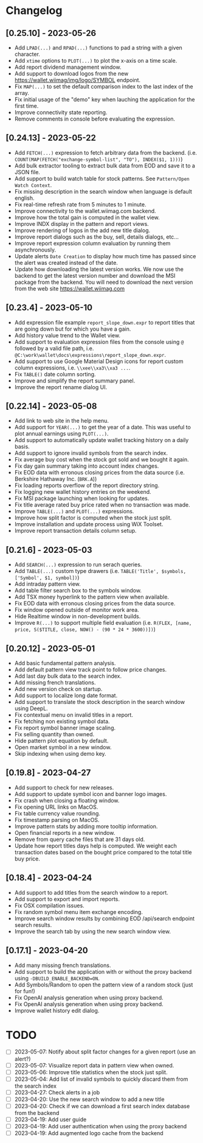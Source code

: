 # Changelog

## [0.25.10] - 2023-05-26

- Add `LPAD(...)` and `RPAD(...)` functions to pad a string with a given character.
- Add `xtime` options to `PLOT(...)` to plot the x-axis on a time scale.
- Add report dividend management window.
- Add support to download logos from the new https://wallet.wiimag/img/logo/SYMBOL endpoint.
- Fix `MAP(...)` to set the default comparison index to the last index of the array.
- Fix initial usage of the "demo" key when lauching the application for the first time.
- Improve connectivity state reporting.
- Remove comments in console before evaluating the expression.

## [0.24.13] - 2023-05-22
- Add `FETCH(...)` expression to fetch arbitrary data from the backend. (i.e. `COUNT(MAP(FETCH("exchange-symbol-list", "TO"), INDEX($1, 1)))`)
- Add bulk extractor tooling to extract bulk data from EOD and save it to a JSON file.
- Add support to build watch table for stock patterns. See `Pattern/Open Watch Context`.
- Fix missing description in the search window when language is default english.
- Fix real-time refresh rate from 5 minutes to 1 minute.
- Improve connectivity to the wallet.wiimag.com backend.
- Improve how the total gain is computed in the wallet view.
- Improve INDX display in the pattern and report views.
- Improve rendering of logos in the add new title dialog.
- Improve report dialogs such as the buy, sell, details dialogs, etc...
- Improve report expression column evaluation by running them asynchronously.
- Update alerts `Date Creation` to display how much time has passed since the alert was created instead of the date.
- Update how downloading the latest version works. We now use the backend to get the latest version number and download the MSI package from the backend. You will need to download the next version from the web site https://wallet.wiimag.com

## [0.23.4] - 2023-05-10
- Add expression file example `report_slope_down.expr` to report titles that are going down but for which you have a gain.
- Add history value trend to the Wallet view.
- Add support to evaluation expression files from the console using `@` followed by a valid file path, i.e. `@C:\work\wallet\docs\expressions\report_slope_down.expr`.
- Add support to use Google Material Design icons for report custom column expressions, i.e. `\\xee\\xa3\\xa3 ...`.
- Fix `TABLE()` date column sorting.
- Improve and simplify the report summary panel.
- Improve the report rename dialog UI.

## [0.22.14] - 2023-05-08
- Add link to web site in the help menu.
- Add support for `YEAR(...)` to get the year of a date. This was useful to plot annual earnings using `PLOT(...)`.
- Add support to automatically update wallet tracking history on a daily basis.
- Add support to ignore invalid symbols from the search index.
- Fix average buy cost when the stock got sold and we bought it again.
- Fix day gain summary taking into account index changes.
- Fix EOD data with erronous closing prices from the data source (i.e. Berkshire Hathaway Inc. (`BRK.A`))
- Fix loading reports overflow of the report directory string.
- Fix logging new wallet history entries on the weekend.
- Fix MSI package launching when looking for updates.
- Fix title average rated buy price rated when no transaction was made.
- Improve `TABLE(...)` and `PLOT(...)` expressions.
- Improve how split factor is computed when the stock just split.
- Improve installation and update process using WiX Toolset.
- Improve report transaction details column setup.

## [0.21.6] - 2023-05-03
- Add `SEARCH(...)` expression to run serach queries.
- Add `TABLE(...)` custom type drawers (i.e. `TABLE('Title', $symbols, ['Symbol', $1, symbol])`) 
- Add intraday pattern view.
- Add table filter search box to the symbols window.
- Add TSX money hyperlink to the pattern view when available.
- Fix EOD data with erronous closing prices from the data source.
- Fix window opened outside of monitor work area.
- Hide Realtime window in non-development builds.
- Improve `R(...)` to support multiple field evaluation (i.e. `R(FLEX, [name, price, S($TITLE, close, NOW() - (90 * 24 * 3600))])`)

## [0.20.12] - 2023-05-01
- Add basic fundamental pattern analysis.
- Add default pattern view track point to follow price changes.
- Add last day bulk data to the search index.
- Add missing french translations.
- Add new version check on startup.
- Add support to localize long date format.
- Add support to translate the stock description in the search window using DeepL.
- Fix contextual menu on invalid titles in a report.
- Fix fetching non existing symbol data.
- Fix report symbol banner image scaling.
- Fix selling quantity than owned.
- Hide pattern plot equation by default.
- Open market symbol in a new window.
- Skip indexing when using demo key.

## [0.19.8] - 2023-04-27
- Add support to check for new releases.
- Add support to update symbol icon and banner logo images.
- Fix crash when closing a floating window.
- Fix opening URL links on MacOS.
- Fix table currency value rounding.
- Fix timestamp parsing on MacOS.
- Improve pattern stats by adding more tooltip information.
- Open financial reports in a new window.
- Remove from query cache files that are 31 days old.
- Update how report titles days help is computed. We weight each transaction dates based on the bought price compared to the total title buy price.

## [0.18.4] - 2023-04-24
- Add support to add titles from the search window to a report.
- Add support to export and import reports.
- Fix OSX compilation issues.
- Fix random symbol menu item exchange encoding.
- Improve search window results by combining EOD /api/search endpoint search results.
- Improve the search tab by using the new search window view.

## [0.17.1] - 2023-04-20
- Add many missing french translations.
- Add support to build the application with or without the proxy backend using `-DBUILD_ENABLE_BACKEND=ON`.
- Add Symbols/Random to open the pattern view of a random stock (just for fun!)
- Fix OpenAI analysis generation when using proxy backend.
- Fix OpenAI analysis generation when using proxy backend.
- Improve wallet history edit dialog.

# TODO
- [ ] 2023-05-07: Notify about split factor changes for a given report (use an alert?)
- [ ] 2023-05-07: Visualize report data in pattern view when owned.
- [ ] 2023-05-06: Improve title statistics when the stock just split.
- [ ] 2023-05-04: Add list of invalid symbols to quickly discard them from the search index
- [ ] 2023-04-27: Check alerts in a job
- [ ] 2023-04-20: Use the new search window to add a new title
- [ ] 2023-04-20: Check if we can download a first search index database from the backend
- [ ] 2023-04-19: Add user guide
- [ ] 2023-04-19: Add user authentication when using the proxy backend
- [ ] 2023-04-19: Add augmented logo cache from the backend
